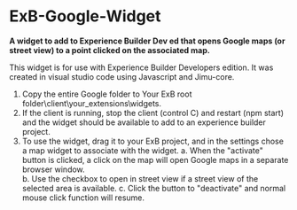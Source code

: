 # ExB-Google-Widget
<b> A widget to add to Experience Builder Dev ed that opens Google maps (or street view) to a point clicked on the associated map.</b>

This widget is for use with Experience Builder Developers edition.  It was created in visual studio code using Javascript and Jimu-core. 

1.  Copy the entire Google folder to Your ExB root folder\client\your_extensions\widgets. 
2.  If the client is running, stop the client (control C) and restart (npm start) and the widget should be available to add to an experience builder project.
3.  To use the widget, drag it to your ExB project, and in the settings chose a map widget to associate with the widget.
    a. When the "activate" button is clicked, a click on the map will open Google maps in a separate browser window.  
    b. Use the checkbox to open in street view if a street view of the selected area is available.
    c. Click the button to "deactivate" and normal mouse click function will resume.

